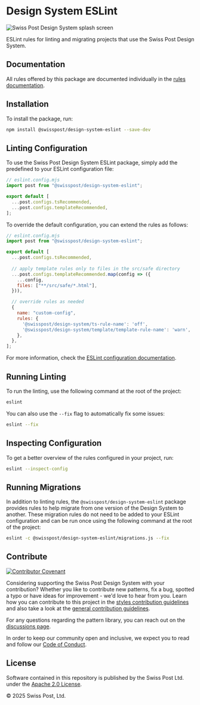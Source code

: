 # Design System ESLint

![Swiss Post Design System splash screen](https://github.com/swisspost/design-system/assets/1659006/e84f1fea-e666-4853-8c85-726a6bf22e6c)

ESLint rules for linting and migrating projects that use the Swiss Post Design System.

## Documentation

All rules offered by this package are documented individually in the [rules documentation](https://github.com/swisspost/design-system/blob/main/packages/eslint/docs/rules).

## Installation

To install the package, run:

```bash
npm install @swisspost/design-system-eslint --save-dev
```

## Linting Configuration

To use the Swiss Post Design System ESLint package, simply add the predefined to your ESLint configuration file:

```js
// eslint.config.mjs
import post from "@swisspost/design-system-eslint";

export default [
  ...post.configs.tsRecommended,
  ...post.configs.templateRecommended,
];
```

To override the default configuration, you can extend the rules as follows:

```js
// eslint.config.mjs
import post from "@swisspost/design-system-eslint";

export default [
  ...post.configs.tsRecommended,
  
  // apply template rules only to files in the src/safe directory
  ...post.configs.templateRecommended.map(config => ({
    ...config,
    files: ["**/src/safe/*.html"],
  })),

  // override rules as needed
  {
    name: "custom-config",
    rules: {
      '@swisspost/design-system/ts-rule-name': 'off',
      '@swisspost/design-system/template/template-rule-name': 'warn',
    },
  },
];
```

For more information, check the [ESLint configuration documentation](https://eslint.org/docs/latest/use/configure/combine-configs).

## Running Linting

To run the linting, use the following command at the root of the project:

```bash
eslint
```

You can also use the `--fix` flag to automatically fix some issues:

```bash
eslint --fix
```

## Inspecting Configuration

To get a better overview of the rules configured in your project, run:

```bash
eslint --inspect-config
```

## Running Migrations

In addition to linting rules, the `@swisspost/design-system-eslint` package provides rules to help migrate from one version of the Design System to another.
These migration rules do not need to be added to your ESLint configuration and can be run once using the following command at the root of the project:

```bash
eslint -c @swisspost/design-system-eslint/migrations.js --fix
```


## Contribute

[![Contributor Covenant](https://img.shields.io/badge/Contributor%20Covenant-2.1-4baaaa.svg)](https://github.com/swisspost/design-system/blob/main/CODE_OF_CONDUCT.md)

Considering supporting the Swiss Post Design System with your contribution? Whether you like to contribute new patterns, fix a bug, spotted a typo or have ideas for improvement - we'd love to hear from you. Learn how you can contribute to this project in the [styles contribution guidelines](./CONTRIBUTING.md) and also take a look at the [general contribution guidelines](https://github.com/swisspost/design-system/blob/main/CONTRIBUTING.md).

For any questions regarding the pattern library, you can reach out on the [discussions page](https://github.com/swisspost/design-system/discussions).

In order to keep our community open and inclusive, we expect you to read and follow our [Code of Conduct](https://github.com/swisspost/design-system/blob/main/CODE_OF_CONDUCT.md).

## License

Software contained in this repository is published by the Swiss Post Ltd. under the [Apache 2.0 License](./LICENSE).

© 2025 Swiss Post, Ltd.
